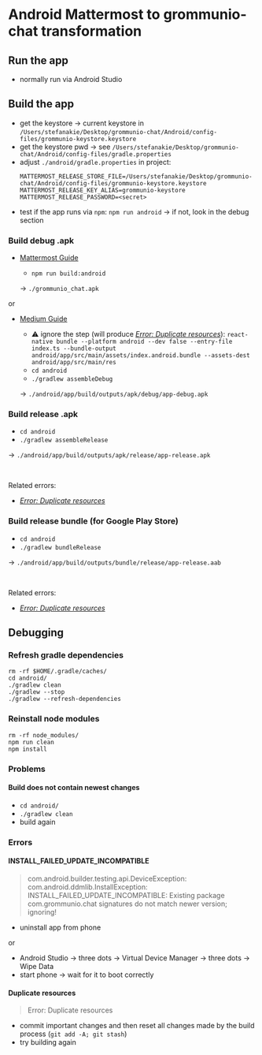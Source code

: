# Android Mattermost to grommunio-chat transformation

## Run the app

- normally run via Android Studio

## Build the app

- get the keystore -> current keystore in `/Users/stefanakie/Desktop/grommunio-chat/Android/config-files/grommunio-keystore.keystore`
- get the keystore pwd -> see `/Users/stefanakie/Desktop/grommunio-chat/Android/config-files/gradle.properties`
- adjust `./android/gradle.properties` in project:
    ```
    MATTERMOST_RELEASE_STORE_FILE=/Users/stefanakie/Desktop/grommunio-chat/Android/config-files/grommunio-keystore.keystore
    MATTERMOST_RELEASE_KEY_ALIAS=grommunio-keystore
    MATTERMOST_RELEASE_PASSWORD=<secret>
    ```
- test if the app runs via `npm`: `npm run android` -> if not, look in the debug section

### Build debug .apk

- [Mattermost Guide](https://developers.mattermost.com/contribute/more-info/mobile/build-your-own/android/)
  - `npm run build:android`
  
  -> `./grommunio_chat.apk`

or

- [Medium Guide](https://medium.com/geekculture/react-native-generate-apk-debug-and-release-apk-4e9981a2ea51)
  - :warning: ignore the step (will produce [*Error: Duplicate resources*](#duplicate-resources)): `react-native bundle --platform android --dev false --entry-file index.ts --bundle-output android/app/src/main/assets/index.android.bundle --assets-dest android/app/src/main/res`
  - `cd android`
  - `./gradlew assembleDebug`
  
  -> `./android/app/build/outputs/apk/debug/app-debug.apk`

### Build release .apk

- `cd android`
- `./gradlew assembleRelease`

 -> `./android/app/build/outputs/apk/release/app-release.apk`

<br/>

Related errors:
- [*Error: Duplicate resources*](#duplicate-resources)

### Build release bundle (for Google Play Store)

- `cd android`
- `./gradlew bundleRelease`

-> `./android/app/build/outputs/bundle/release/app-release.aab`

<br/>

Related errors:
- [*Error: Duplicate resources*](#duplicate-resources)
  
## Debugging

### Refresh gradle dependencies

`rm -rf $HOME/.gradle/caches/` \
`cd android/` \
`./gradlew clean` \
`./gradlew --stop` \
`./gradlew --refresh-dependencies`

### Reinstall node modules

`rm -rf node_modules/` \
`npm run clean` \
`npm install`

### Problems

#### Build does not contain newest changes
- `cd android/`
- `./gradlew clean`
- build again


### Errors

#### INSTALL_FAILED_UPDATE_INCOMPATIBLE
> com.android.builder.testing.api.DeviceException: com.android.ddmlib.InstallException: INSTALL_FAILED_UPDATE_INCOMPATIBLE: Existing package com.grommunio.chat signatures do not match newer version; ignoring!
- uninstall app from phone
  
or

- Android Studio -> three dots -> Virtual Device Manager -> three dots -> Wipe Data
- start phone -> wait for it to boot correctly

#### Duplicate resources
> Error: Duplicate resources

- commit important changes and then reset all changes made by the build process (`git add -A; git stash`)
- try building again





